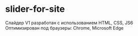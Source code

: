 # slider-for-site
Слайдер V1 разработан с использованием HTML, CSS, JS6<br>
Оптимизирован под браузеры: Chrome, Microsoft Edge
